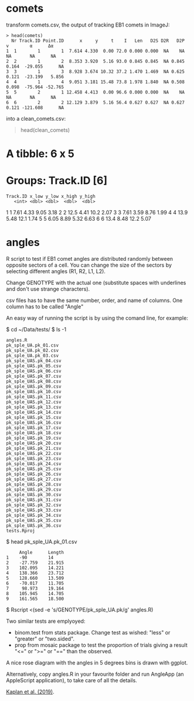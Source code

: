 # comets
transform comets.csv, the output of tracking EB1 comets in ImageJ:

    > head(comets)
      Nr Track.ID Point.ID      x     y     t    I   Len   D2S D2R   D2P     v        α      Δα
    1  1        1        1  7.614 4.330  0.00 72.0 0.000 0.000  NA    NA    NA       NA      NA
    2  2        1        2  8.353 3.920  5.16 93.0 0.845 0.845  NA 0.845 0.164  -29.055      NA
    3  3        1        3  8.928 3.674 10.32 37.2 1.470 1.469  NA 0.625 0.121  -23.199   5.856
    4  4        1        4  9.051 3.181 15.48 73.8 1.978 1.840  NA 0.508 0.098  -75.964 -52.765
    5  5        2        1 12.458 4.413  0.00 96.6 0.000 0.000  NA    NA    NA       NA      NA
    6  6        2        2 12.129 3.879  5.16 56.4 0.627 0.627  NA 0.627 0.121 -121.608      NA

into a clean_comets.csv:

  > head(clean_comets)
  # A tibble: 6 x 5
  # Groups:   Track.ID [6]
    Track.ID x_low y_low x_high y_high
       <int> <dbl> <dbl>  <dbl>  <dbl>
  1        1  7.61  4.33   9.05   3.18
  2        2 12.5   4.41  10.2    2.07
  3        3  7.61  3.59   8.76   1.99
  4        4 13.9   5.48  12.1    1.74
  5        5  6.05  8.89   5.32   6.63
  6        6 13.4   8.48  12.2    5.07
    
# angles
R script to test if EB1 comet angles are distributed randomly between opposite sectors of a cell. You can change the size of the sectors by selecting different angles (R1, R2, L1, L2).

Change GENOTYPE with the actual one (substitute spaces with underlines and don't use strange characters).

csv files has to have the same number, order, and name of columns. One column has to be called "Angle"

An easy way of running the script is by using the comand line, for example:

$ cd ~/Data/tests/
$ ls -1

    angles.R
    pk_sple_UA.pk_01.csv
    pk_sple_UA.pk_02.csv
    pk_sple_UA.pk_03.csv
    pk_sple_UAS.pk_04.csv
    pk_sple_UAS.pk_05.csv
    pk_sple_UAS.pk_06.csv
    pk_sple_UAS.pk_07.csv
    pk_sple_UAS.pk_08.csv
    pk_sple_UAS.pk_09.csv
    pk_sple_UAS.pk_10.csv
    pk_sple_UAS.pk_11.csv
    pk_sple_UAS.pk_12.csv
    pk_sple_UAS.pk_13.csv
    pk_sple_UAS.pk_14.csv
    pk_sple_UAS.pk_15.csv
    pk_sple_UAS.pk_16.csv
    pk_sple_UAS.pk_17.csv
    pk_sple_UAS.pk_18.csv
    pk_sple_UAS.pk_19.csv
    pk_sple_UAS.pk_20.csv
    pk_sple_UAS.pk_21.csv
    pk_sple_UAS.pk_22.csv
    pk_sple_UAS.pk_23.csv
    pk_sple_UAS.pk_24.csv
    pk_sple_UAS.pk_25.csv
    pk_sple_UAS.pk_26.csv
    pk_sple_UAS.pk_27.csv
    pk_sple_UAS.pk_28.csv
    pk_sple_UAS.pk_29.csv
    pk_sple_UAS.pk_30.csv
    pk_sple_UAS.pk_31.csv
    pk_sple_UAS.pk_32.csv
    pk_sple_UAS.pk_33.csv
    pk_sple_UAS.pk_34.csv
    pk_sple_UAS.pk_35.csv
    pk_sple_UAS.pk_36.csv
    tests.Rproj
    
$ head pk_sple_UA.pk_01.csv

         Angle      Length
    1    -90        14
    2    -27.759    21.915
    3    102.095    14.221
    4    138.366    23.712
    5    128.660    13.509
    6    -70.017    11.705
    7     98.973    19.164
    8    105.945    14.705
    9    161.565    18.500
    
$ Rscript <(sed -e 's/GENOTYPE/pk_sple_UA.pk/g' angles.R)

Two similar tests are emplyoyed:

- binom.test from stats package. Change test as wished: "less" or "greater" or "two.sided".
- prop from mosaic package to test the proportion of trials giving a result "<=" or ">=" or "==" than the observed.

A nice rose diagram with the angles in 5 degrees bins is drawn with ggplot.

Alternatively, copy angles.R in your favourite folder and run AngleApp (an AppleScript application), to take care of all the details.

[Kaplan et al. (2019)](https://cran.r-project.org/web/packages/mosaic/vignettes/Resampling.pdf).
